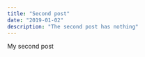 ```yaml
---
title: "Second post"
date: "2019-01-02"
description: "The second post has nothing"
---
```


My second post
